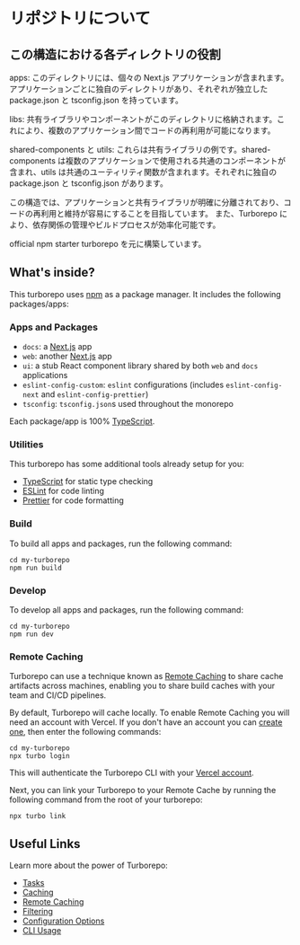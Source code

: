 # リポジトリについて

## この構造における各ディレクトリの役割

apps: このディレクトリには、個々の Next.js アプリケーションが含まれます。アプリケーションごとに独自のディレクトリがあり、それぞれが独立した package.json と tsconfig.json を持っています。

libs: 共有ライブラリやコンポーネントがこのディレクトリに格納されます。これにより、複数のアプリケーション間でコードの再利用が可能になります。

shared-components と utils: これらは共有ライブラリの例です。shared-components は複数のアプリケーションで使用される共通のコンポーネントが含まれ、utils は共通のユーティリティ関数が含まれます。それぞれに独自の package.json と tsconfig.json があります。

この構造では、アプリケーションと共有ライブラリが明確に分離されており、コードの再利用と維持が容易にすることを目指しています。
また、Turborepo により、依存関係の管理やビルドプロセスが効率化可能です。

official npm starter turborepo を元に構築しています。

## What's inside?

This turborepo uses [npm](https://www.npmjs.com/) as a package manager. It includes the following packages/apps:

### Apps and Packages

- `docs`: a [Next.js](https://nextjs.org/) app
- `web`: another [Next.js](https://nextjs.org/) app
- `ui`: a stub React component library shared by both `web` and `docs` applications
- `eslint-config-custom`: `eslint` configurations (includes `eslint-config-next` and `eslint-config-prettier`)
- `tsconfig`: `tsconfig.json`s used throughout the monorepo

Each package/app is 100% [TypeScript](https://www.typescriptlang.org/).

### Utilities

This turborepo has some additional tools already setup for you:

- [TypeScript](https://www.typescriptlang.org/) for static type checking
- [ESLint](https://eslint.org/) for code linting
- [Prettier](https://prettier.io) for code formatting

### Build

To build all apps and packages, run the following command:

```
cd my-turborepo
npm run build
```

### Develop

To develop all apps and packages, run the following command:

```
cd my-turborepo
npm run dev
```

### Remote Caching

Turborepo can use a technique known as [Remote Caching](https://turbo.build/repo/docs/core-concepts/remote-caching) to share cache artifacts across machines, enabling you to share build caches with your team and CI/CD pipelines.

By default, Turborepo will cache locally. To enable Remote Caching you will need an account with Vercel. If you don't have an account you can [create one](https://vercel.com/signup), then enter the following commands:

```
cd my-turborepo
npx turbo login
```

This will authenticate the Turborepo CLI with your [Vercel account](https://vercel.com/docs/concepts/personal-accounts/overview).

Next, you can link your Turborepo to your Remote Cache by running the following command from the root of your turborepo:

```
npx turbo link
```

## Useful Links

Learn more about the power of Turborepo:

- [Tasks](https://turbo.build/repo/docs/core-concepts/monorepos/running-tasks)
- [Caching](https://turbo.build/repo/docs/core-concepts/caching)
- [Remote Caching](https://turbo.build/repo/docs/core-concepts/remote-caching)
- [Filtering](https://turbo.build/repo/docs/core-concepts/monorepos/filtering)
- [Configuration Options](https://turbo.build/repo/docs/reference/configuration)
- [CLI Usage](https://turbo.build/repo/docs/reference/command-line-reference)
